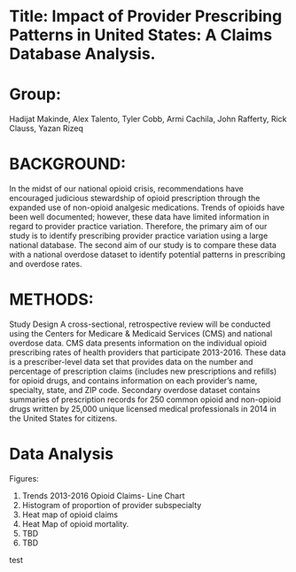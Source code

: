 # Title: Impact of Provider Prescribing Patterns in United States: A Claims Database Analysis.

# Group:
Hadijat Makinde, Alex Talento, Tyler Cobb, Armi Cachila, John Rafferty, Rick Clauss, Yazan Rizeq 

# BACKGROUND:
In the midst of our national opioid crisis, recommendations have encouraged judicious stewardship of opioid prescription through the expanded use of non-opioid analgesic medications. Trends of opioids have been well documented; however, these data have limited information in regard to provider practice variation. Therefore, the primary aim of our study is to identify prescribing provider practice variation using a large national database. The second aim of our study is to compare these data with a national overdose dataset to identify potential patterns in prescribing and overdose rates. 

# METHODS:
Study Design
A cross-sectional, retrospective review will be conducted using the Centers for Medicare & Medicaid Services (CMS) and national overdose data. CMS data presents information on the individual opioid prescribing rates of health providers that participate 2013-2016. These data is a prescriber-level data set that provides data on the number and percentage of prescription claims (includes new prescriptions and refills) for opioid drugs, and contains information on each provider’s name, specialty, state, and ZIP code. Secondary overdose dataset contains summaries of prescription records for 250 common opioid and non-opioid drugs written by 25,000 unique licensed medical professionals in 2014 in the United States for citizens. 

# Data Analysis 
Figures: 
1. Trends 2013-2016 Opioid Claims- Line Chart 
2. Histogram of proportion of provider subspecialty 
3. Heat map of opioid claims 
4. Heat Map of opioid mortality. 
5. TBD
6. TBD

test 